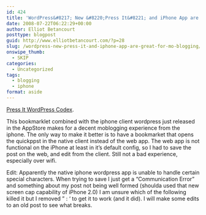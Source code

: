 ```yaml
---
id: 424
title: 'WordPress&#8217; New &#8220;Press It&#8221; and iPhone App are Great for Mo-Blogging'
date: 2008-07-22T06:22:29+00:00
author: Elliot Betancourt
posttype: blogpost
guid: http://www.elliotbetancourt.com/?p=28
slug: /wordpress-new-press-it-and-iphone-app-are-great-for-mo-blogging/
onswipe_thumb:
  - SKIP
categories:
  - Uncategorized
tags:
  - blogging
  - iphone
format: aside
---
```

[Press It WordPress Codex](http://codex.wordpress.org/Press_It).

This bookmarklet combined with the iphone client wordpress just released in the AppStore makes for a decent moblogging experience from the iphone. The only way to make it better is to have a bookmarket that opens the quickppst in the native client instead of the web app. The web app is not functional on the iPhone at least in it&#8217;s default config, so I had to save the post on the web, and edit from the client. Still not a bad experience, especially over wifi.

Edit: Apparently the native iphone wordpress app is unable to handle certain special characters. When trying to save I just get a &#8220;Communication Error&#8221; and something about my post not being well formed (shoulda used that new screen cap capability of iPhone 2.0) I am unsure which of the following killed it but I removed &#8221; : &#8216; to get it to work (and it did). I will make some edits to an old post to see what breaks.